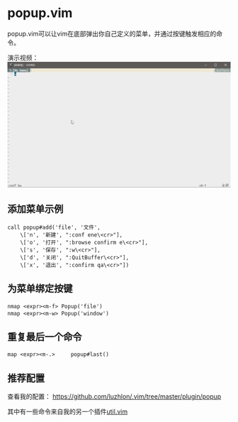 # popup.vim
popup.vim可以让vim在底部弹出你自己定义的菜单，并通过按键触发相应的命令。

演示视频：
![](https://raw.githubusercontent.com/luzhlon/gif/master/popup.gif)

## 添加菜单示例
```viml
call popup#add('file', '文件',
    \['n', '新建', ":conf ene\<cr>"],
    \['o', '打开', ":browse confirm e\<cr>"],
    \['s', '保存', ":w\<cr>"],
    \['d', '关闭', ":QuitBuffer\<cr>"],
    \['x', '退出', ":confirm qa\<cr>"])
```

## 为菜单绑定按键
```viml
nmap <expr><m-f> Popup('file')
nmap <expr><m-w> Popup('window')
```

## 重复最后一个命令
```viml
map <expr><m-.>     popup#last()
```

## 推荐配置
查看我的配置： https://github.com/luzhlon/.vim/tree/master/plugin/popup

其中有一些命令来自我的另一个插件[util.vim](https://github.com/luzhlon/util.vim)
